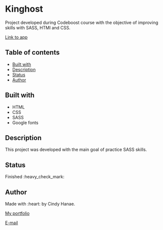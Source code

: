 <h1>Kinghost</h1>

<p>Project developed during Codeboost course with the objective of improving skills with SASS, HTMl and CSS.</p>
<p><a href="https://cindyhanae.github.io/KingHost/" target="_blank">Link to app</a></p>

<h2>Table of contents</h2>
<ul>
 <li><a href="#built">Built with</a></li>
 <li><a href="#description">Description</a></li>
 <li><a href="#status">Status</a></li>
 <li><a href="#author">Author</a></li>
</ul>

<h2 id="built">Built with</h2>
<ul>
 <li>HTML</li>
 <li>CSS</li>
 <li>SASS</li>
 <li>Google fonts</li>
</ul>

<h2 id="description">Description</h2>
<p>This project was developed with the main goal of practice SASS skills.</p>

<h2 id="status">Status</h2>
<p>Finished :heavy_check_mark:</p>

<h2 id="author">Author</h2>
Made with :heart: by Cindy Hanae.

<p><a href="https://cindyhanae.github.io/cindy-hanae/" target="_blank">My portfolio</a> </p>
<a href="mailto:cindy.hanae1@gmail.com" target="_blank">E-mail</a>
